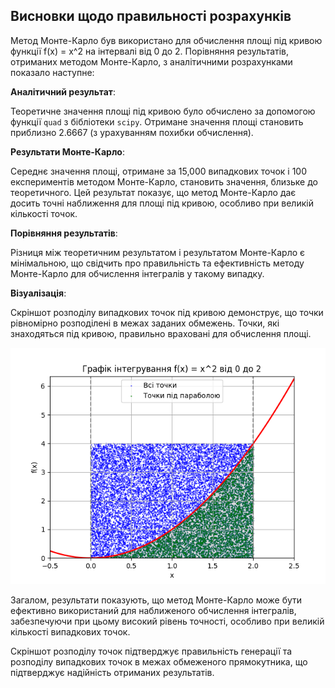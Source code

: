 ## Висновки щодо правильності розрахунків

Метод Монте-Карло був використано для обчислення площі під кривою функції f(x) = x^2 на інтервалі 
від 0 до 2. Порівняння результатів, отриманих методом Монте-Карло, з аналітичними розрахунками показало 
наступне:

**Аналітичний результат**:

   Теоретичне значення площі під кривою було обчислено за допомогою функції `quad` з бібліотеки `scipy`. 
   Отримане значення площі становить приблизно 2.6667 (з урахуванням похибки обчислення).

**Результати Монте-Карло**:

   Середнє значення площі, отримане за 15,000 випадкових точок і 100 експериментів методом Монте-Карло, 
   становить значення, близьке до теоретичного. Цей результат показує, що метод Монте-Карло дає досить 
   точні наближення для площі під кривою, особливо при великій кількості точок.

**Порівняння результатів**:

   Різниця між теоретичним результатом і результатом Монте-Карло є мінімальною, що свідчить про 
   правильність та ефективність методу Монте-Карло для обчислення інтегралів у такому випадку.

**Візуалізація**:

   Скріншот розподілу випадкових точок під кривою демонструє, що точки рівномірно розподілені в межах 
   заданих обмежень. Точки, які знаходяться під кривою, правильно враховані для обчислення площі.

![Alt text](Figure_1.png)

Загалом, результати показують, що метод Монте-Карло може бути ефективно використаний для наближеного 
обчислення інтегралів, забезпечуючи при цьому високий рівень точності, особливо при великій кількості випадкових точок.

Скріншот розподілу точок підтверджує правильність генерації та розподілу випадкових точок в межах обмеженого прямокутника, що підтверджує надійність отриманих результатів.